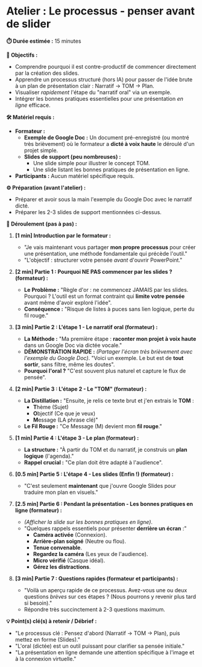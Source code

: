 # Atelier : Le processus - penser avant de slider

**⏱️ Durée estimée :** 15 minutes

**🎯 Objectifs :**
* Comprendre pourquoi il est contre-productif de commencer directement par la création des slides.
* Apprendre un processus structuré (hors IA) pour passer de l'idée brute à un plan de présentation clair : Narratif -> TOM -> Plan.
* Visualiser *rapidement* l'étape du "narratif oral" via un exemple.
* Intégrer les bonnes pratiques essentielles pour une présentation *en ligne* efficace.

**🛠️ Matériel requis :**
* **Formateur :**
    * **Exemple de Google Doc :** Un document pré-enregistré (ou montré très brièvement) où le formateur a **dicté à voix haute** le déroulé d'un projet simple.
    * **Slides de support (peu nombreuses) :**
        * Une slide simple pour illustrer le concept TOM.
        * Une slide listant les bonnes pratiques de présentation en ligne.
* **Participants :** Aucun matériel spécifique requis.

**⚙️ Préparation (avant l'atelier) :**
* Préparer et avoir sous la main l'exemple du Google Doc avec le narratif dicté.
* Préparer les 2-3 slides de support mentionnées ci-dessus.

**🚀 Déroulement (pas à pas) :**

1.  **[1 min] Introduction par le formateur :**
    * "Je vais maintenant vous partager **mon propre processus** pour créer une présentation, une méthode fondamentale qui précède l'outil."
    * "L'objectif : structurer votre pensée *avant* d'ouvrir PowerPoint."

2.  **[2 min] Partie 1 : Pourquoi NE PAS commencer par les slides ? (formateur) :**
    * **Le Problème :** "Règle d'or : ne commencez JAMAIS par les slides. Pourquoi ? L'outil est un format contraint qui **limite votre pensée** avant même d'avoir exploré l'idée".
    * **Conséquence :** "Risque de listes à puces sans lien logique, perte du fil rouge."

3.  **[3 min] Partie 2 : L'étape 1 - Le narratif oral (formateur) :**
    * **La Méthode :** "Ma première étape : **raconter mon projet à voix haute** dans un Google Doc via dictée vocale."
    * **DÉMONSTRATION RAPIDE :** *(Partager l'écran très brièvement avec l'exemple du Google Doc)*. "Voici un exemple. Le but est de **tout sortir**, sans filtre, même les doutes".
    * **Pourquoi l'oral ?** "C'est souvent plus naturel et capture le flux de pensée".

4.  **[2 min] Partie 3 : L'étape 2 - Le "TOM" (formateur) :**
    * **La Distillation :** "Ensuite, je relis ce texte brut et j'en extrais le **TOM** :
        * **T**hème (Sujet)
        * **O**bjectif (Ce que je veux)
        * **M**essage (LA phrase clé)"
    * **Le Fil Rouge :** "Ce Message (M) devient mon **fil rouge**."

5.  **[1 min] Partie 4 : L'étape 3 - Le plan (formateur) :**
    * **La structure :** "À partir du TOM et du narratif, je construis un **plan logique** (l'agenda)."
    * **Rappel crucial :** "Ce plan doit être adapté à l'audience".

6.  **[0.5 min] Partie 5 : L'étape 4 - Les slides (Enfin !) (formateur) :**
    * "C'est seulement **maintenant** que j'ouvre Google Slides pour traduire mon plan en visuels."

7.  **[2.5 min] Partie 6 : Pendant la présentation - Les bonnes pratiques en ligne (formateur) :**
    * *(Afficher la slide sur les bonnes pratiques en ligne)*.
    * "Quelques rappels essentiels pour présenter **derrière un écran** :"
        * **Caméra activée** (Connexion).
        * **Arrière-plan soigné** (Neutre ou flou).
        * **Tenue convenable**.
        * **Regardez la caméra** (Les yeux de l'audience).
        * **Micro vérifié** (Casque idéal).
        * **Gérez les distractions**.

8.  **[3 min] Partie 7 : Questions rapides (formateur et participants) :**
    * "Voilà un aperçu rapide de ce processus. Avez-vous une ou deux questions *brèves* sur ces étapes ? (Nous pourrons y revenir plus tard si besoin)."
    * Répondre très succinctement à 2-3 questions maximum.

**💡 Point(s) clé(s) à retenir / Débrief :**
* "Le processus clé : Pensez d'abord (Narratif -> TOM -> Plan), puis mettez en forme (Slides)."
* "L'oral (dictée) est un outil puissant pour clarifier sa pensée initiale."
* "La présentation en ligne demande une attention spécifique à l'image et à la connexion virtuelle."